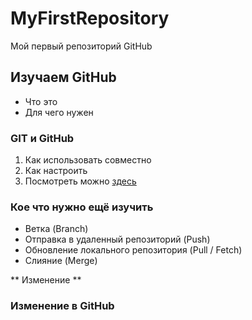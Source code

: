 # MyFirstRepository
Мой первый репозиторий GitHub
## **Изучаем GitHub** 
* Что это
* Для чего нужен
### **GIT и GitHub**
1. Как использовать совместно
2. Как настроить
3. Посмотреть можно [здесь](https://apps.skillfactory.ru/learning/course/course-v1:SkillFactory+CDEV+2021/block-v1:SkillFactory+CDEV+2021+type@sequential+block@08bc860288a24248ad5aec35f1e9662e/block-v1:SkillFactory+CDEV+2021+type@vertical+block@40d9d6e01eae4fee8296485976d59fb0)

### Кое что нужно ещё изучить
* Ветка (Branch)
* Отправка в удаленный репозиторий (Push)
* Обновление локального репозитория (Pull / Fetch)
* Слияние (Merge)

** Изменение **

### Изменение в GitHub
